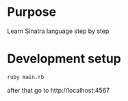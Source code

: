 # Purpose
Learn Sinatra language step by step

# Development setup
```bash
ruby main.rb
```

after that go to http://localhost:4567
